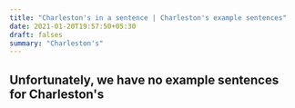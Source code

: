 ```yaml
---
title: "Charleston's in a sentence | Charleston's example sentences"
date: 2021-01-20T19:57:50+05:30
draft: falses
summary: "Charleston's"
---
```

## Unfortunately, we have no example sentences for Charleston's                 
